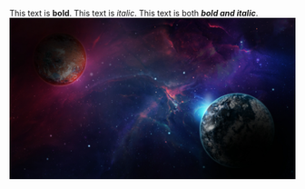    This text is **bold**.
   This text is *italic*.
   This text is both ***bold and italic***.
![P](https://github.com/PlayLikeFrank/clase9b/blob/main/planetas-en-el-espacio_3840x2160_xtrafondos.com.jpg)

